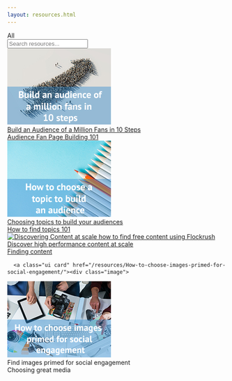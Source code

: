 ```yaml
---
layout: resources.html
---
```


<!-- Flockrush resources -->

 <div class="ui secondary pointing menu">
  <a class="active item">
    All
  </a>
  <div class="right menu">
  <div class="item">
  <div class="ui transparent icon input"><input type="text" placeholder="Search resources...">
        <i class="search link icon"></i></div>
</div>
</div>
</div>

<div class="ui bottom attached container space-5em-bottom space-5em">
  <div class="ui stackable link cards"><a class="ui card" href="/resources/How-to-build-an-audience-of-one-million-fans-in-ten-steps/"><div class="image">
  <img src="img/flockrush-build-an-audience-of-million-in-10-steps.jpg" alt="Build an audience of million in 10 steps">
</div><div class="content">
  <div class="description h-small">
          Build an Audience of a Million Fans in 10 Steps</div>
</div><div class="extra content">
        Audience Fan Page Building 101
      </div></a>
    <a class="ui card" href="/resources/How-to-choose-a-topic-to-build-a-fan-page/"><div class="image">
  <img src="img/flockrush-How-to-choose-a-topic-to-build-an-audience.jpg" alt=" Choosing topics to build your audiences">
</div><div class="content">
  <div class="description h-small">
           Choosing topics to build your audiences  </div>
</div><div class="extra content">
        How to find topics 101
      </div></a>
    <a class="ui card" href="/resources/Discoving-content-at-scale-how-to-find-high-performing-content-for-free-using-Flockrush/"><div class="image">
  <img src="/img/discovering-content-at-scale–how-to-find-free-content-using-Flockrush.jpg" alt="Discovering Content at scale how to find free content using Flockrush">
</div><div class="content">
  <div class="description h-small">
          Discover high performance content at scale</div>
</div><div class="extra content">
        Finding content
      </div></a>

      <a class="ui card" href="/resources/How-to-choose-images-primed-for-social-engagement/"><div class="image">
  <img src="img/How-to-choose-images-primed-for-social-engagement.jpg" alt="How to choose images primed for social engagement">
</div><div class="content">
  <div class="description h-small">
      Find images primed for social engagement
</div>
</div><div class="extra content">
Choosing great media        </div></a></div>
</div>
